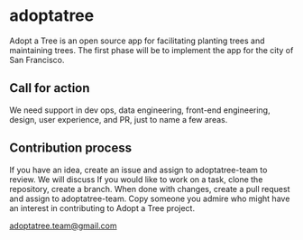 # adoptatree
Adopt a Tree is an open source app for facilitating planting trees and maintaining trees. The first phase will be to implement the app for the city of San Francisco.

## Call for action
We need support in dev ops, data engineering, front-end engineering, design, user experience, and PR, just to name a few areas.

## Contribution process
If you have an idea, create an issue and assign to adoptatree-team to review. We will discuss
If you would like to work on a task, clone the repository, create a branch. When done with changes, create a pull request and assign to adoptatree-team. Copy someone you admire who might have an interest in contributing to Adopt a Tree project.

adoptatree.team@gmail.com
